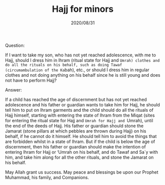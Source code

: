 ﻿---
layout: post
title: "Hajj for minors"
publisher: "alsalafiyyah@icloud.com"
source: "Fatawa Al-Lajnah Ad-Da'imah no. 6736-1"
hijri: Muharram 12, 1442 AH
date: 2020/08/31
category: [hajj-umrah]
shaykhs: 
 - Shaykh Abdul-Aziz ibn Baz
 - Shaykh Abdul-Razzaq al-Afify
 - Shaykh Abdullah ibn Ghudayyan
 - Shaykh Abdullah ibn Qa'ud
---

Question:

If I want to take my son, who has not yet reached adolescence, with me to Hajj, should I dress him in Ihram (ritual state for Hajj and `Umrah) clothes and do all the rituals on his behalf, such as doing Tawaf (circumambulation of the Ka`bah), etc., or should I dress him in regular clothes and not doing anything on his behalf since he is still young and does not have to perform Hajj?

Answer:

If a child has reached the age of discernment but has not yet reached adolescence and his father or guardian wants to take him for Hajj, he should tell him to put on Ihram garments and the child should do all the rituals of Hajj himself, starting with entering the state of Ihram from the Miqat (sites for entering the ritual state for Hajj and `Umrah for Hajj and `Umrah), until the end of the deeds of Hajj. His father or guardian should stone the Jamarat (stone pillars at which pebbles are thrown during Hajj) on his behalf, if he cannot do it himself. He should tell him to avoid the things that are forbidden whilst in a state of Ihram. But if the child is below the age of discernment, then his father or guardian should make the intention of entering Ihram for Hajj or ‘Umrah on his behalf, and do Tawaf and Sa`y with him, and take him along for all the other rituals, and stone the Jamarat on his behalf.

May Allah grant us success. May peace and blessings be upon our Prophet Muhammad, his family, and Companions.
